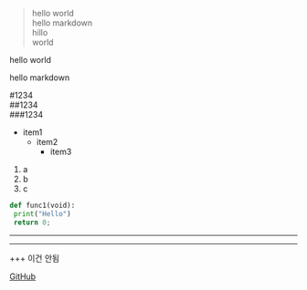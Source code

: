 >hello world  
hello markdown  
hillo  
world

hello world  

hello markdown

#1234  
##1234  
###1234  

- item1  
  * item2  
    + item3  

1. a
  2. b
3. c

```python
def func1(void):
 print("Hello")
 return 0;
```

---
***
+++ 이건 안됨  

[GitHub](https://github.com "go to github")

